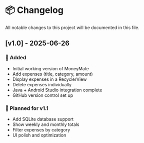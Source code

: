# 📦 Changelog

All notable changes to this project will be documented in this file.

## [v1.0] - 2025-06-26

### 🚀 Added
- Initial working version of MoneyMate
- Add expenses (title, category, amount)
- Display expenses in a RecyclerView
- Delete expenses individually
- Java + Android Studio integration complete
- GitHub version control set up

### 🧪 Planned for v1.1
- Add SQLite database support
- Show weekly and monthly totals
- Filter expenses by category
- UI polish and optimization
